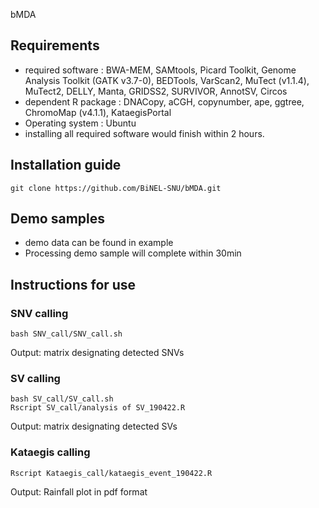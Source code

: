 bMDA
## Requirements
- required software : BWA-MEM, SAMtools, Picard Toolkit, Genome Analysis Toolkit (GATK v3.7-0), BEDTools, VarScan2, MuTect (v1.1.4), MuTect2, DELLY, Manta, GRIDSS2, SURVIVOR, AnnotSV, Circos
- dependent R package : DNACopy, aCGH, copynumber, ape, ggtree, ChromoMap (v4.1.1), KataegisPortal
- Operating system : Ubuntu
- installing all required software would finish within 2 hours.

## Installation guide
```shell
git clone https://github.com/BiNEL-SNU/bMDA.git
```

## Demo samples
- demo data can be found in example
- Processing demo sample will complete within 30min

## Instructions for use
### SNV calling
```shell
bash SNV_call/SNV_call.sh
```
Output: matrix designating detected SNVs

### SV calling
```shell
bash SV_call/SV_call.sh
Rscript SV_call/analysis of SV_190422.R
```
Output: matrix designating detected SVs


### Kataegis calling
```shell
Rscript Kataegis_call/kataegis_event_190422.R
```
Output: Rainfall plot in pdf format
